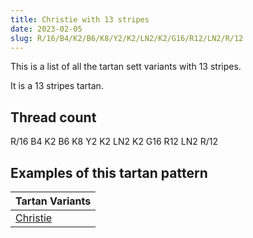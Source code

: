 ```yaml
---
title: Christie with 13 stripes
date: 2023-02-05
slug: R/16/B4/K2/B6/K8/Y2/K2/LN2/K2/G16/R12/LN2/R/12
---
```

This is a list of all the tartan sett variants with 13 stripes.

It is a 13 stripes tartan.


## Thread count
R/16 B4 K2 B6 K8 Y2 K2 LN2 K2 G16 R12 LN2 R/12

## Examples of this tartan pattern

| Tartan Variants |
|---------------|
| [Christie](/variants/r/16/b4/k2/b6/k8/y2/k2/ln2/k2/g16/r12/ln2/r/12-b304080-g008000-k000000-lne0e0e0-rc00000-yf0c000)||
